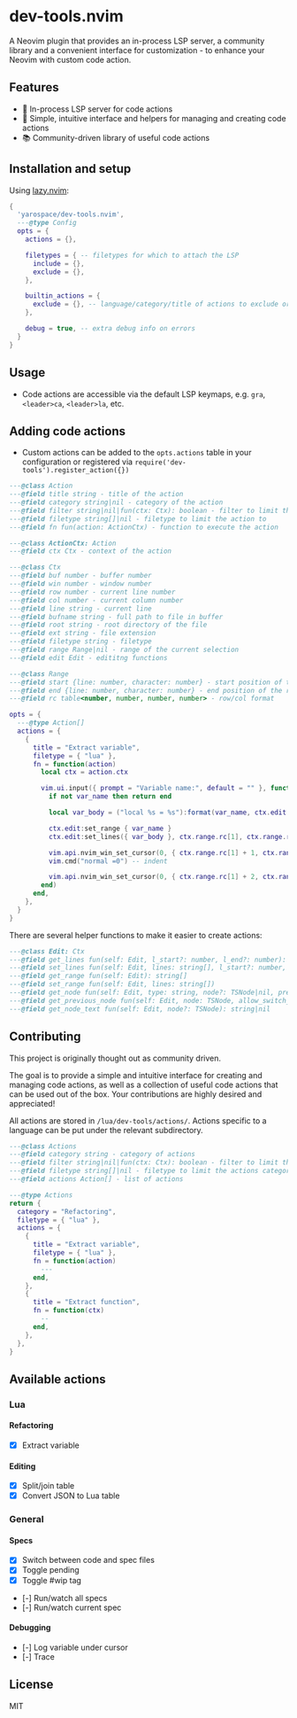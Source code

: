 # dev-tools.nvim

A Neovim plugin that provides an in-process LSP server, a community library and a convenient interface for customization - to enhance your Neovim with custom code action.

## Features

- 🚀 In-process LSP server for code actions
- 🧩 Simple, intuitive interface and helpers for managing and creating code actions
- 📚 Community-driven library of useful code actions

## Installation and setup

Using [lazy.nvim](https://github.com/folke/lazy.nvim):

```lua
{
  'yarospace/dev-tools.nvim',
  ---@type Config
  opts = {
    actions = {},

    filetypes = { -- filetypes for which to attach the LSP
      include = {},
      exclude = {},
    },

    builtin_actions = {
      exclude = {}, -- language/category/title of actions to exclude or true to exclude all
    },

    debug = true, -- extra debug info on errors
  }
}
```

## Usage

- Code actions are accessible via the default LSP keymaps, e.g. `gra`, `<leader>ca`, `<leader>la`, etc. 

## Adding code actions

- Custom actions can be added to the `opts.actions` table in your configuration or registered via `require('dev-tools').register_action({})`

```lua
---@class Action
---@field title string - title of the action
---@field category string|nil - category of the action
---@field filter string|nil|fun(ctx: Ctx): boolean - filter to limit the action to
---@field filetype string[]|nil - filetype to limit the action to
---@field fn fun(action: ActionCtx) - function to execute the action

---@class ActionCtx: Action
---@field ctx Ctx - context of the action

---@class Ctx
---@field buf number - buffer number
---@field win number - window number
---@field row number - current line number
---@field col number - current column number
---@field line string - current line
---@field bufname string - full path to file in buffer
---@field root string - root directory of the file
---@field ext string - file extension
---@field filetype string - filetype
---@field range Range|nil - range of the current selection
---@field edit Edit - edititng functions

---@class Range
---@field start {line: number, character: number} - start position of the range
---@field end {line: number, character: number} - end position of the range
---@field rc table<number, number, number, number> - row/col format

opts = {
  ---@type Action[]
  actions = {
    {
      title = "Extract variable",
      filetype = { "lua" },
      fn = function(action)
        local ctx = action.ctx

        vim.ui.input({ prompt = "Variable name:", default = "" }, function(var_name)
          if not var_name then return end

          local var_body = ("local %s = %s"):format(var_name, ctx.edit:get_range()[1])

          ctx.edit:set_range { var_name }
          ctx.edit:set_lines({ var_body }, ctx.range.rc[1], ctx.range.rc[1])

          vim.api.nvim_win_set_cursor(0, { ctx.range.rc[1] + 1, ctx.range.rc[3] + 1 })
          vim.cmd("normal =0") -- indent

          vim.api.nvim_win_set_cursor(0, { ctx.range.rc[1] + 2, ctx.range.rc[2] + 1 })
        end)
      end,
    },
  }
}
```

There are several helper functions to make it easier to create actions:

```lua
---@class Edit: Ctx
---@field get_lines fun(self: Edit, l_start?: number, l_end?: number): string[]
---@field set_lines fun(self: Edit, lines: string[], l_start?: number, l_end?: number)
---@field get_range fun(self: Edit): string[]
---@field set_range fun(self: Edit, lines: string[])
---@field get_node fun(self: Edit, type: string, node?: TSNode|nil, predicate?: fun(node: TSNode): boolean| nil): TSNode|nil, table <number, number, number, number>|nil
---@field get_previous_node fun(self: Edit, node: TSNode, allow_switch_parents?: boolean, allow_previous_parent?: boolean): TSNode|nil
---@field get_node_text fun(self: Edit, node?: TSNode): string|nil
```

## Contributing

This project is originally thought out as community driven. 

The goal is to provide a simple and intuitive interface for creating and managing code actions, as well as a collection of useful code actions that can be used out of the box.
Your contributions are highly desired and appreciated!

All actions are stored in `/lua/dev-tools/actions/`.  Actions specific to a language can be put under the relevant subdirectory.

```lua
---@class Actions
---@field category string - category of actions
---@field filter string|nil|fun(ctx: Ctx): boolean - filter to limit the actions category to
---@field filetype string[]|nil - filetype to limit the actions category to
---@field actions Action[] - list of actions

---@type Actions
return {
  category = "Refactoring",
  filetype = { "lua" },
  actions = {
    {
      title = "Extract variable",
      filetype = { "lua" },
      fn = function(action)
        ---
      end,
    },
    {
      title = "Extract function",
      fn = function(ctx)
        --
      end,
    },
  },
}
```

## Available actions

### Lua

#### Refactoring

- [x] Extract variable

#### Editing

- [x] Split/join table
- [x] Convert JSON to Lua table

### General

#### Specs

- [x] Switch between code and spec files
- [x] Toggle pending
- [x] Toggle #wip tag
- [-] Run/watch all specs
- [-] Run/watch current spec

#### Debugging

- [-] Log variable under cursor
- [-] Trace

## License

MIT
